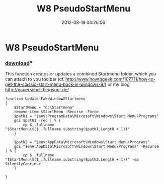 ﻿---
pid:            3583
parent:         0
children:       
poster:         Bernd Kriszio
title:          W8 PseudoStartMenu
date:           2012-08-19 03:26:06
format:         posh
---

# W8 PseudoStartMenu

### [download](3583.ps1)"

This function creates or updates a combined Startmenu folder, which you can attach to you toolbar (cf. http://www.howtogeek.com/107711/how-to-get-the-classic-start-menu-back-in-windows-8/) or my blog http://pauerschell.blogspot.de/

```posh
function Update-FakeWindow8Startmenu
{
    $StartMenu = "C:\Startmenu"
    remove-item $StartMenu -Recurse -Force
    $path1 = "$env:ProgramData\Microsoft\Windows\Start Menu\Programs"
    gci $path1 -rec | % {
        cp $_.fullname     "$StartMenu\$($_.fullname.substring($path1.Length + 1))"
    }

    $path2 = "$env:AppData\Microsoft\Windows\Start Menu\Programs"
    gci "$env:AppData\Microsoft\Windows\Start Menu\Programs" -Recurse | % {
        cp $_.fullname  "$StartMenu\$($_.fullname.substring($path2.Length + 1))" -ea SilentlyContinue
    }

}

```
